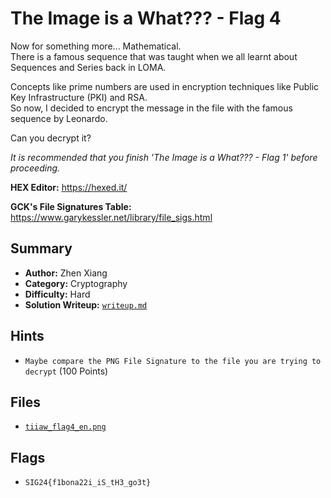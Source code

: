 # The Image is a What??? - Flag 4

Now for something more... Mathematical. \
There is a famous sequence that was taught when we all learnt about Sequences and Series back in LOMA.

Concepts like prime numbers are used in encryption techniques like Public Key Infrastructure (PKI) and RSA. \
So now, I decided to encrypt the message in the file with the famous sequence by Leonardo.

Can you decrypt it?

*It is recommended that you finish 'The Image is a What??? - Flag 1' before proceeding.*

**HEX Editor:** https://hexed.it/

**GCK's File Signatures Table:** https://www.garykessler.net/library/file_sigs.html

## Summary
- **Author:** Zhen Xiang
- **Category:** Cryptography
- **Difficulty:** Hard
- **Solution Writeup:** [`writeup.md`](./soln/writeup.md)

## Hints
- `Maybe compare the PNG File Signature to the file you are trying to decrypt` (100 Points)

## Files
- [`tiiaw_flag4_en.png`](./dist/tiiaw_flag4_en.png)

## Flags
- `SIG24{f1bona22i_iS_tH3_go3t}`
